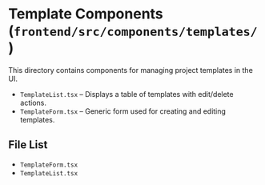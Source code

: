 # Template Components (`frontend/src/components/templates/`)

This directory contains components for managing project templates in the UI.

- `TemplateList.tsx` – Displays a table of templates with edit/delete actions.
- `TemplateForm.tsx` – Generic form used for creating and editing templates.

<!-- File List Start -->

## File List

- `TemplateForm.tsx`
- `TemplateList.tsx`

<!-- File List End -->
